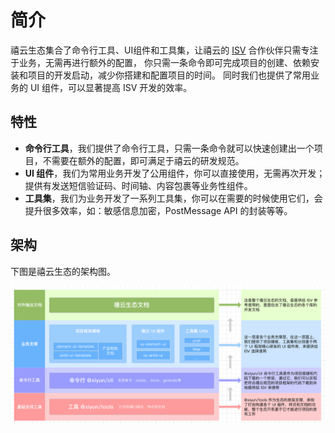 
# 简介

禧云生态集合了命令行工具、UI组件和工具集，让禧云的 [ISV](https://baike.baidu.com/item/ISV) 合作伙伴只需专注于业务，无需再进行额外的配置，
你只需一条命令即可完成项目的创建、依赖安装和项目的开发启动，减少你搭建和配置项目的时间。
同时我们也提供了常用业务的 UI 组件，可以显著提高 ISV 开发的效率。

## 特性

* **命令行工具**，我们提供了命令行工具，只需一条命令就可以快速创建出一个项目，不需要在额外的配置，即可满足于禧云的研发规范。
* **UI 组件**，我们为常用业务开发了公用组件，你可以直接使用，无需再次开发；提供有发送短信验证码、时间轴、内容包裹等业务性组件。
* **工具集**，我们为业务开发了一系列工具集，你可以在需要的时候使用它们，会提升很多效率，如：敏感信息加密，PostMessage API 的封装等等。

## 架构

下图是禧云生态的架构图。

![架构图](./pics/structure.png)
